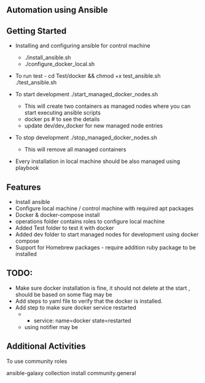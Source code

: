 Automation using Ansible
--------

Getting Started
---------------
- Installing and configuring ansible for control machine
    - ./install_ansible.sh
    - ./configure_docker_local.sh

- To run test -
    cd Test/docker && chmod +x test_ansible.sh
    ./test_ansible.sh

- To start development
    ./start_managed_docker_nodes.sh
    - This will create two containers as managed nodes where you can start executing ansible scripts
    - docker ps  # to see the details
    - update dev/dev_docker for new managed node entries

- To stop development
    ./stop_managed_docker_nodes.sh
    - This will remove all managed containers

- Every installation in local machine should be also managed using playbook


Features
----------
- Install ansible
- Configure local machine / control machine with required apt packages 
- Docker & docker-compose install
- operations folder contains roles to configure local machine 
- Added Test folder to test it with docker
- Added dev folder to start managed nodes for development using docker compose
- Support for Homebrew packages - require addition ruby package to be installed


TODO:
----------
- Make sure docker installation is fine, it should not delete at the start , should be based on some flag may be
- Add steps to yaml file to verify that the docker is installed.
- Add step to make sure docker service restarted 
    - - service: name=docker state=restarted
    - using notifier may be



Additional Activities
-------------

To use community roles

ansible-galaxy collection install community.general


